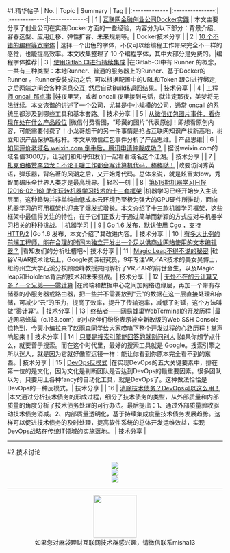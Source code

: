 #1.精华帖子
| No.  | Topic  | Summary | Tag |
|:------------- |:---------------:| :-------------:|:-------------:|
| 1 | [互联网金融创业公司Docker实践](http://mp.weixin.qq.com/s?__biz=MzAwMDU1MTE1OQ==&mid=401552458&idx=1&sn=67a5697b668c85c28e3ded8fd47dd0f4&scene=20&scene=1&srcid=021486hN7BZcar4EOrT224Jt#rd) | 本文主要分享了创业公司在实践Docker方面的一些经验，内容分为以下部分：背景介绍、容器选型、应用迁移、弹性扩容、未来规划等。| Docker技术分享 |
| 2 | [10 个不错的编程等宽字体](http://mp.weixin.qq.com/s?__biz=MjM5NzMyMjAwMA==&mid=402920788&idx=1&sn=17cfdc81f2572c08c4b4269687f7917a&scene=1&srcid=0215BXlP24TqUqY0WhdLGHDU#rd) | 选择一个出色的字体，不仅可以给编程工作带来完全不一样的感觉，也能提高效率。本文收集整理了 10 个编程字体，其中大部分是免费的。|编程字体推荐|
| 3 | [使用Gitlab CI进行持续集成](http://stackbox.cn/2016-02-gitlab-ci-conf/?hmsr=toutiao.io&utm_medium=toutiao.io&utm_source=toutiao.io) |在Gitlab-CI中有 Runner 的概念，一共有三种类型：本地Runner、普通的服务器上的Runner、基于Docker的Runner 。Runner安装成功之后, 可以根据配置中的URL和Token 跟CI进行绑定, 之后两端之间会各种消息交互, 然后自动Build&返回结果。|  技术分享 |
| 4 | [工程师 oncall 那点事](http://mp.weixin.qq.com/s?__biz=MzA4ODgwNjk1MQ==&mid=405478443&idx=1&sn=8082fa72ecd209a648c5f4cccf356902&scene=1&srcid=0216DQXgsozjOuQHIGus7nKd#rd) |娃夜里哭，或者 oncall 夜里接到电话，就注定那夜，美梦将无法继续。本文诙谐的讲述了一个公司，尤其是中小规模的公司，通常 oncall 的系统里都涉及到哪些工具和基本套路。|  技术分享 |
| 5 | [从微信红包图片事件，看你现在处在什么产品段位](http://mp.weixin.qq.com/s?__biz=MzA3NjYxOTA0MQ==&mid=404086294&idx=1&sn=8e0cd7fd6b724c5553f61b7d7615b203&scene=1&srcid=021705rwRXkyJglgFZT52JqM#rd) |微信付费看图，“珍藏的图片”代表原创！即想看原创内容，可能需要付费了！小龙哥想干的另一件事情是抢占互联网知识产权新高地，树立知识产品保护新标杆。本文从微信红包事件分析了产品思维。|  产品思维|
| 6 | [如何评价老域名 weixin.com 倒手后，腾讯申请仲裁成功？](https://www.zhihu.com/question/40400159/answer/86448530) | 据说weixin.com的域名值3000万，让我们和知乎知友们一起看看域名这个江湖。|  技术分享 |
| 7 | [扎克伯格赞李显龙：不论干啥工作都会写计算机代码，棒棒哒！](http://mp.weixin.qq.com/s?__biz=MjM5MjAwNDMwMg==&mid=401657516&idx=1&sn=c970f1d7c3a36b6ba7e49b17ad0b228e&scene=1&srcid=0217lORR7q3NXRZpC4sW7ugK#rd) |政要访问秀英语，弹乐器，背名著的风潮之后，又开始秀代码。总体来说，就是炫富太low，秀智商碾压全世界人类才是最高境界。| 轻松一刻 |
| 8 | [第516期机器学习日报(2016-02-16) 助你玩转机器学习技术的十三套框架](http://forum.memect.com/blog/thread/ml-2016-02-16/#rd?sukey=014c68f407f2d3e12255eb31d306bc00e7f03fa24de9793c6fd41556c9606e487dcd218965336131b61bf344901ff5f3) |机器学习已经开始步入主流层面，这种趋势并非单纯由低成本云环境乃至极为强大的GPU硬件所推动，面向机器学习的可用框架也迎来了爆发式增长。本文介绍了十三款机器学习框架，这些框架中最值得关注的特性，在于它们正致力于通过简单而新颖的方式应对与机器学习相关的种种挑战。| 机器学习 |
| 9 | [Go 1.6 发布，默认使用 Cgo ，支持 HTTP/2](http://m.oschina.net/news/70792/go-1-6#rd) |Go 1.6 发布，本文介绍了其改进内容。| 技术分享 |
| 10 | [有多大比例的前端工程师，能在合理的时间内独立开发出一个足以供商业网站使用的文本编辑器？](https://www.zhihu.com/question/26739121/answer/86735964) |看知友们的分析吐槽吧~| 技术分享 |
| 11 | [Magic Leap不得不说的秘密](http://zhuanlan.zhihu.com/donglaoshi/20583299) |硅谷VR/AR技术论坛上，Google资深研究员，9年专注VR／AR技术的美女吴博士，纽约州立大学石溪分校顾险峰教授共同解析了VR／AR的前世金生，以及Magic leap和Hololens背后的技术和未来挑战。| 技术分享 |
| 12 | [无处不在的云计算又多了一个兄弟——雾计算](http://mp.weixin.qq.com/s?__biz=MjM5ODM0MTEyMQ==&mid=403959133&idx=1&sn=627c3fe7afd915a783443bf43c907dcc&scene=1&srcid=0219XZdcaAyYt7VMor0eSCeW#rd) |在终端和数据中心之间加网络边缘层，再加一个带有存储器的小服务器或路由器，把一些并不需要放到“云”的数据在这一层直接处理和存储，可减少“云”的压力，提高了效率，提升了传输速率，减低了时延，这个方法叫做“雾计算”。| 技术分享 |
| 13 | [终结者——网易蜂巢WebTerminal的开发历程](http://mp.weixin.qq.com/s?__biz=MzA4OTMxODQwNA==&mid=402841988&idx=1&sn=e31d2db60abf59b0482adaa0686aaed9&scene=1&srcid=0220NBxePUdVOF2rPT6lfcJt#rd) |最近网易蜂巢（c.163.com）的小伙伴们纷纷表示被全新改版的Web SSH Console惊艳到，今天小编拉来了赵雨森同学给大家唠嗑下整个开发过程的心路历程！掌声响起来！| 技术分享 |
| 14 | [只要是搜索引擎能回答的就别问别人](http://mp.weixin.qq.com/s?__biz=MzAxNzI4MTMwMw==&mid=402360586&idx=1&sn=49ee00777438718a73f519742ed5c5d6&scene=1&srcid=0220yoTKLnr181Rn6vwRAkY1#rd) |如果你想学点什么，就要善于搜索。而在这个时代里，最好的搜索工具就是 Google。搜索引擎之所以迷人，就是因为它就好像望远镜一样：能让你看到你原本完全看不到的东西。| 技术分享 |
| 15 | [DevOps反模式](http://mp.weixin.qq.com/s?__biz=MjM5Njc5Nzk3Nw==&mid=403186257&idx=1&sn=452f303e6a354dbd3a80169064bd49b8&scene=1&srcid=0219SE35GMqga51DHz4zG2Nx#wechat_redirect) |在实现DevOps的五大关键要素中，排在第一位的是文化，因为文化是判断团队是否达到DevOps的最重要因素。很多团队以为，只要用上各种fancy的自动化工具，就是DevOps了。这种做法恰恰是DevOps的一种反模式。| 技术分享 |
| 16 | [消除技术债务？DevOps可以这么用！](http://mp.weixin.qq.com/s?__biz=MzI4NTA1MDEwNg==&mid=402451257&idx=1&sn=b9642f66098c6aa48d5cffe0f0f73694&scene=1&srcid=0219XgG8qVrTvS9RcxNLfh6H#wechat_redirect) |本文通过分析技术债务的形成过程，细分了技术债务的类型，从外部质量和内部质量的角度分析了技术债务处理的可行办法。最后提出：1、通过外部质量验收驱动技术债务消减。2、内部质量透明化，基于持续集成度量技术债务发展趋势。这样可以促进技术债务的及时处理，提高软件系统的总体开发运维效益，实现DevOps战略在传统IT领域的实施落地。
| 技术分享 |

---
#2.技术讨论
<div align=center>
<img src="http://fmn.rrimg.com/fmn074/20160220/2235/original_2zF1_5c0c00029a511e84.jpg" >
</div>
<div align=center>
<img src="http://fmn.rrfmn.com/fmn078/20160220/2235/original_Gnk6_d92a000053611e7f.jpg" >
</div>
<div align=center>
<img src="http://fmn.rrimg.com/fmn074/20160220/2235/original_LtZw_b7bd0001b6221e83.jpg" >
</div>

---
<div align=center>
<img src="http://tp1.sinaimg.cn/5360958752/180/40095350112/1" width="100" height="100" >
</div>
<html>
<body>
<div align="center" style="border:lpx solid red">
如果您对麻袋理财互联网技术群感兴趣，请微信联系misha13
</div>
